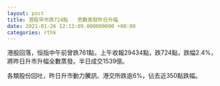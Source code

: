 ```yaml
---
layout: post
title: 港股早市跌724點   悉數蒸發昨日升幅
date: 2021-01-26 12:13:09.000000000 +08:00
categories: rthk
---
```


港股回落，恒指中午前曾跌761點，上午收報29434點，跌724點，跌幅2.4%，將昨日升市升幅全數蒸發。半日成交1539億。

各類股份回吐，昨日升市動力騰訊、港交所跌逾6%，佔去近350點跌幅。
